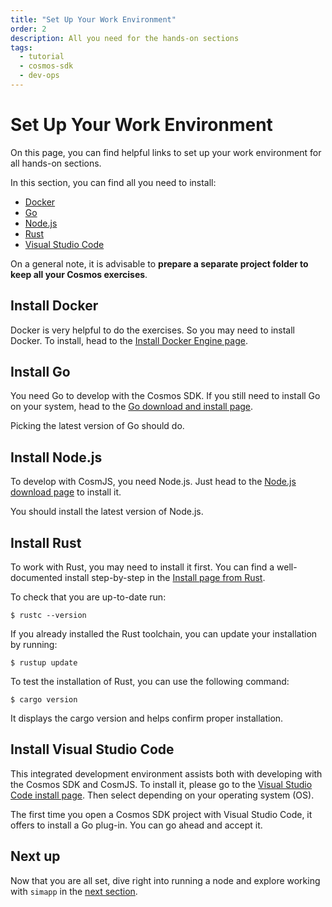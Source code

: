 ```yaml
---
title: "Set Up Your Work Environment"
order: 2
description: All you need for the hands-on sections
tags: 
  - tutorial
  - cosmos-sdk
  - dev-ops
---
```


# Set Up Your Work Environment

On this page, you can find helpful links to set up your work environment for all hands-on sections.

<HighlightBox type="learning">

In this section, you can find all you need to install:

* [Docker](https://www.docker.com/)
* [Go](https://go.dev/)
* [Node.js](https://nodejs.org/en/)
* [Rust](https://www.rust-lang.org/)
* [Visual Studio Code](https://code.visualstudio.com/)

</HighlightBox>

On a general note, it is advisable to **prepare a separate project folder to keep all your Cosmos exercises**.

## Install Docker

Docker is very helpful to do the exercises. So you may need to install Docker. To install, head to the [Install Docker Engine page](https://docs.docker.com/engine/install/).

## Install Go

You need Go to develop with the Cosmos SDK. If you still need to install Go on your system, head to the [Go download and install page](https://go.dev/doc/install).

<HighlightBox type="best-practice">

Picking the latest version of Go should do.

</HighlightBox>

## Install Node.js

To develop with CosmJS, you need Node.js. Just head to the [Node.js download page](https://nodejs.org/en/download/) to install it.

<HighlightBox type="best-practice">

You should install the latest version of Node.js.

</HighlightBox>

## Install Rust

To work with Rust, you may need to install it first. You can find a well-documented install step-by-step in the [Install page from Rust](https://www.rust-lang.org/tools/install).

To check that you are up-to-date run:

```
$ rustc --version
```

If you already installed the Rust toolchain, you can update your installation by running:

```
$ rustup update
```

To test the installation of Rust, you can use the following command:

```
$ cargo version
```

It displays the cargo version and helps confirm proper installation.

## Install Visual Studio Code

This integrated development environment assists both with developing with the Cosmos SDK and CosmJS. To install it, please go to the [Visual Studio Code install page](https://code.visualstudio.com/Download). Then select depending on your operating system (OS).

<HighlightBox type="best-practice">

The first time you open a Cosmos SDK project with Visual Studio Code, it offers to install a Go plug-in. You can go ahead and accept it.

</HighlightBox>

## Next up

Now that you are all set, dive right into running a node and explore working with `simapp` in the [next section](./node-api-and-cli.md).
